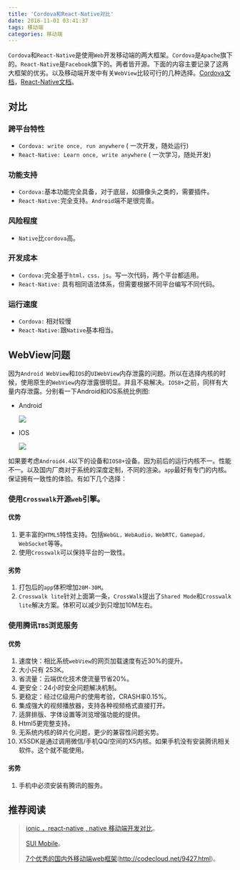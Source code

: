 ```yaml
---
title: 'Cordova和React-Native对比'
date: 2016-11-01 03:41:37
tags: 移动端
categories: 移动端
---
```

`Cordova`和`React-Native`是使用`Web`开发移动端的两大框架。`Cordova`是`Apache`旗下的。`React-Native`是`Facebook`旗下的。两者皆开源。下面的内容主要记录了这两大框架的优劣。以及移动端开发中有关`WebView`比较可行的几种选择。[Cordova文档](http://wiki.jikexueyuan.com/project/apache-cordova-tutorial/)，[React-Native文档](http://reactnative.cn/)。<!--more-->

## 对比

### 跨平台特性

- `Cordova: write once, run anywhere` ( 一次开发，随处运行)
- `React-Native: Learn once, write anywhere` ( 一次学习，随处开发)

### 功能支持

- `Cordova:`基本功能完全具备，对于底层，如摄像头之类的，需要插件。
- `React-Native:`完全支持。`Android`端不是很完善。

### 风险程度

- `Native`比`cordova`高。

### 开发成本

- `Cordova:`完全基于`html，css，js`。写一次代码，两个平台都适用。
- `React-Native:` 具有相同语法体系，但需要根据不同平台编写不同代码。

### 运行速度

- `Cordova:` 相对较慢
- `React-Native:`跟`Native`基本相当。

## WebView问题

因为`Android WebView`和`IOS`的`UIWebView`内存泄露的问题。所以在选择内核的时候，使用原生的`WebView`内存泄露很明显。并且不易解决。`IOS8+`之前，同样有大量内存泄露。分别看一下Android和IOS系统比例图:

- Android

  ![](http://7xk0q3.com1.z0.glb.clouddn.com/Screen%20Shot%202016-11-01%20at%209.09.26%20PM.png)

- IOS

  ![](http://7xk0q3.com1.z0.glb.clouddn.com/Screen%20Shot%202016-11-01%20at%209.09.01%20PM.png)

如果要考虑`Android4.4`以下的设备和`IOS8+`设备。因为前后的运行内核不一。性能不一。以及国内厂商对于系统的深度定制，不同的渲染。`app`最好有专门的内核。保证拥有一致性的体验。有如下几个选择：

### 使用`Crosswalk`开源`web`引擎。

#### 优势

1. 更丰富的`HTML5`特性支持。包括`WebGL，WebAudio，WebRTC，Gamepad，WebSocket`等等。
2. 使用`Crosswalk`可以保持平台的一致性。

#### 劣势

1. 打包后的`app`体积增加`20M-30M`。
2. `Crosswalk lite`针对上面第一条，`CrossWalk`提出了`Shared Mode`和`Crosswalk lite`解决方案。体积可以减少到只增加10M左右。

### 使用腾讯`TBS`浏览服务

#### 优势

1. 速度快：相比系统`webView`的网页加载速度有近30%的提升。
2. 大小只有 253K。
3. 省流量：云端优化技术使流量节省20%。
4. 更安全：24小时安全问题解决机制。
5. 更稳定：经过亿级用户的使用考验，CRASH率0.15%。
6. 集成强大的视频播放器，支持各种视频格式直接打开。
7. 适屏排版、字体设置等浏览增强功能的提供。
8. Html5更完整支持。
9. 无系统内核的碎片化问题，更少的兼容性问题劣势。
10. X5SDK是通过调用微信/手机QQ/空间的X5内核。如果手机没有安装腾讯相关软件。这个就不能使用。

#### 劣势

1. 手机中必须安装有腾讯的服务。

## 推荐阅读

>  [ionic ，react-native , native 移动端开发对比](http://www.jianshu.com/p/3488d9a727e4)。
>
>  [SUI Mobile](http://m.sui.taobao.org/components/)。
>
>  [7个优秀的国内外移动端web框架](http://codecloud.net/9427.html)(http://codecloud.net/9427.html)。
>
>  